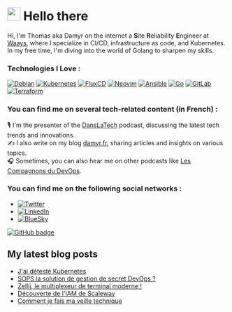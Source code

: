 <h1><img src="https://emojis.slackmojis.com/emojis/images/1710967351/91329/hello-there.gif?1710967351" width="30"/> Hello there</h1>

Hi, I'm Thomas aka Damyr on the internet a **S**ite **R**eliability **E**ngineer at [Waays](https://waays.fr/), where I specialize in CI/CD, infrastructure as code, and Kubernetes. In my free time, I'm diving into the world of Golang to sharpen my skills.

### Technologies I Love :

[![Debian](https://img.shields.io/badge/Debian-A81D33?logo=Debian&logoColor=white)](https://www.debian.org)   [![Kubernetes](https://img.shields.io/badge/Kubernetes-326CE5?logo=Kubernetes&logoColor=white)](https://kubernetes.io)   [![FluxCD](https://img.shields.io/badge/FluxCD-4A4A55?logo=flux&logoColor=white)](https://fluxcd.io)   [![Neovim](https://img.shields.io/badge/Neovim-57A143?logo=Neovim&logoColor=white)](https://neovim.io)   [![Ansible](https://img.shields.io/badge/Ansible-EE0000?logo=Ansible&logoColor=white)](https://www.ansible.com)   [![Go](https://img.shields.io/badge/Go-00ADD8?logo=Go&logoColor=white)](https://golang.org)   [![GitLab](https://img.shields.io/badge/GitLab-FC6D26?logo=GitLab&logoColor=white)](https://gitlab.com)   [![Terraform](https://img.shields.io/badge/Terraform-623CE4?logo=Terraform&logoColor=white)](https://www.terraform.io)

### You can find me on several tech-related content (in French) :

🎙️ I'm the presenter of the [DansLaTech](https://dansla.tech/@danslatech) podcast, discussing the latest tech trends and innovations.</br>
✍️ I also write on my blog [damyr.fr](https://damyr.fr), sharing articles and insights on various topics.</br>
🎧 Sometimes, you can also hear me on other podcasts like [Les Compagnons du DevOps](https://www.compagnons-devops.fr/).</br>

### You can find me on the following social networks :

* [![Twitter](https://img.shields.io/badge/Twitter-1DA1F2?logo=Twitter&logoColor=white)](https://x.com/damyr_fr)</br>
* [![LinkedIn](https://img.shields.io/badge/LinkedIn-0077B5?logo=LinkedIn&logoColor=white)](https://www.linkedin.com/in/thomas-damyr/)</br>
* [![BlueSky](https://img.shields.io/badge/BlueSky-1DA1F2?logo=bluesky&logoColor=white)](https://bsky.app/profile/damyr.fr)</br>

<a href="https://github.com/DamyrFr?tab=followers"><img src="https://img.shields.io/github/followers/DamyrFr?tab=followers?label=blue&logo=github&style=for-the-badge" alt="GitHub badge" /></a></p>

## My latest blog posts
<!-- BLOG-POST-LIST:START -->
- [J&#39;ai détesté Kubernetes](https://www.damyr.fr/posts/kubernetes-rex/)
- [SOPS la solution de gestion de secret DevOps ?](https://www.damyr.fr/posts/sops/)
- [Zellij, le multiplexeur de terminal moderne !](https://www.damyr.fr/posts/zellij/)
- [Découverte de l&#39;IAM de Scaleway](https://www.damyr.fr/posts/scw-iam/)
- [Comment je fais ma veille technique](https://www.damyr.fr/posts/veille-techno/)
<!-- BLOG-POST-LIST:END -->
<br />
